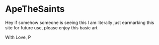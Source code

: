 # ApeTheSaints

Hey if somehow someone is seeing this I am literally just earmarking this site for future use, please enjoy this basic art

With Love, 
P
